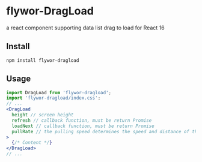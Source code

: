 # flywor-DragLoad

a react component supporting data list drag to load for React 16

## Install

```shell
npm install flywor-dragload
```

## Usage

```jsx
import DragLoad from 'flywor-dragload';
import 'flywor-dragload/index.css';
// ...
<DragLoad
  height // screen height
  refresh // callback function, must be return Promise
  loadNext // callback function, must be return Promise
  pullRate // the pulling speed determines the speed and distance of the upper and lower pulls. default value is 0.3
>
  {/* Content */}
</DragLoad>
// ...
```

